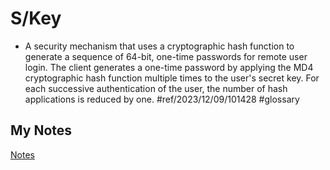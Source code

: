 # S/Key
- A security mechanism that uses a cryptographic hash function to generate a sequence of 64-bit, one-time passwords for remote user login. The client generates a one-time password by applying the MD4 cryptographic hash function multiple times to the user's secret key. For each successive authentication of the user, the number of hash applications is reduced by one. #ref/2023/12/09/101428 #glossary
## My Notes
[Notes](mynotes/s-key-notes.md)
